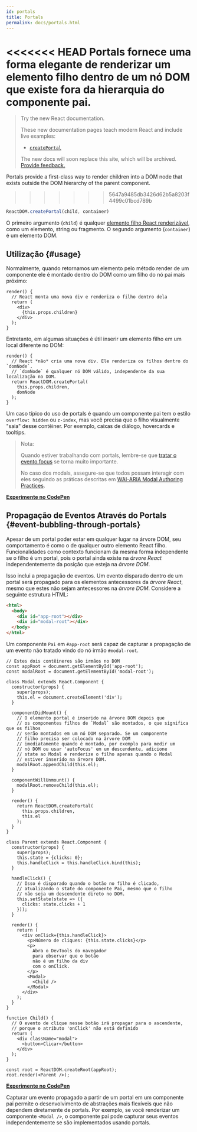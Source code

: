 ```yaml
---
id: portals
title: Portals
permalink: docs/portals.html
---
```


<<<<<<< HEAD
Portals fornece uma forma elegante de renderizar um elemento filho dentro de um nó DOM que existe fora da hierarquia do componente pai.
=======
> Try the new React documentation.
> 
> These new documentation pages teach modern React and include live examples:
>
> - [`createPortal`](https://beta.reactjs.org/reference/react-dom/createPortal)
>
> The new docs will soon replace this site, which will be archived. [Provide feedback.](https://github.com/reactjs/reactjs.org/issues/3308)

Portals provide a first-class way to render children into a DOM node that exists outside the DOM hierarchy of the parent component.
>>>>>>> 5647a9485db3426d62b5a8203f4499c01bcd789b

```js
ReactDOM.createPortal(child, container)
```

O primeiro argumento (`child`) é qualquer [elemento filho React renderizável](/docs/react-component.html#render), como um elemento, string ou fragmento. O segundo argumento (`container`) é um elemento DOM.

## Utilização {#usage}

Normalmente, quando retornamos um elemento pelo método render de um componente ele é montado dentro do DOM como um filho do nó pai mais próximo:

```js{4,6}
render() {
  // React monta uma nova div e renderiza o filho dentro dela
  return (
    <div>
      {this.props.children}
    </div>
  );
}
```

Entretanto, em algumas situações é útil inserir um elemento filho em um local diferente no DOM:

```js{6}
render() {
  // React *não* cria uma nova div. Ele renderiza os filhos dentro do `domNode`.
  // `domNode` é qualquer nó DOM válido, independente da sua localização no DOM.
  return ReactDOM.createPortal(
    this.props.children,
    domNode
  );
}
```
Um caso típico do uso de portals é quando um componente pai tem o estilo `overflow: hidden` ou `z-index`, mas você precisa que o filho visualmente "saia" desse contêiner. Por exemplo, caixas de diálogo, hovercards e tooltips.

> Nota:
>
> Quando estiver trabalhando com portals, lembre-se que [tratar o evento focus](/docs/accessibility.html#programmatically-managing-focus) se torna muito importante.
>
> No caso dos modals, assegure-se que todos possam interagir com eles seguindo as práticas descritas em [WAI-ARIA Modal Authoring Practices](https://www.w3.org/WAI/ARIA/apg/patterns/dialogmodal/).

[**Experimente no CodePen**](https://codepen.io/gaearon/pen/yzMaBd)

## Propagação de Eventos Através do Portals {#event-bubbling-through-portals}

Apesar de um portal poder estar em qualquer lugar na árvore DOM, seu comportamento é como o de qualquer outro elemento React filho. Funcionalidades como contexto funcionam da mesma forma independente se o filho é um portal, pois o portal ainda existe na *árvore React* independentemente da posição que esteja na *árvore DOM*.

Isso inclui a propagação de eventos. Um evento disparado dentro de um portal será propagado para os elementos antecessores da *árvore React*, mesmo que estes não sejam antecessores na *árvore DOM*.
Considere a seguinte estrutura HTML:

```html
<html>
  <body>
    <div id="app-root"></div>
    <div id="modal-root"></div>
  </body>
</html>
```

Um componente `Pai` em `#app-root` será capaz de capturar a propagação de um evento não tratado vindo do nó irmão `#modal-root`.

```js{28-31,42-49,53,61-63,70-71,74}
// Estes dois contêineres são irmãos no DOM
const appRoot = document.getElementById('app-root');
const modalRoot = document.getElementById('modal-root');

class Modal extends React.Component {
  constructor(props) {
    super(props);
    this.el = document.createElement('div');
  }

  componentDidMount() {
    // O elemento portal é inserido na árvore DOM depois que
    // os componentes filhos de `Modal` são montados, o que significa que os filhos
    // serão montados em um nó DOM separado. Se um componente
    // filho precisa ser colocado na árvore DOM
    // imediatamente quando é montado, por exemplo para medir um
    // nó DOM ou usar 'autoFocus' em um descendente, adicione
    // state ao Modal e renderize o filho apenas quando o Modal
    // estiver inserido na árvore DOM.
    modalRoot.appendChild(this.el);
  }

  componentWillUnmount() {
    modalRoot.removeChild(this.el);
  }

  render() {
    return ReactDOM.createPortal(
      this.props.children,
      this.el
    );
  }
}

class Parent extends React.Component {
  constructor(props) {
    super(props);
    this.state = {clicks: 0};
    this.handleClick = this.handleClick.bind(this);
  }

  handleClick() {
    // Isso é disparado quando o botão no filho é clicado,
    // atualizando o state do componente Pai, mesmo que o filho
    // não seja um descendente direto no DOM.
    this.setState(state => ({
      clicks: state.clicks + 1
    }));
  }

  render() {
    return (
      <div onClick={this.handleClick}>
        <p>Número de cliques: {this.state.clicks}</p>
        <p>
          Abra o DevTools do navegador
          para observar que o botão
          não é um filho da div
          com o onClick.
        </p>
        <Modal>
          <Child />
        </Modal>
      </div>
    );
  }
}

function Child() {
  // O evento de clique nesse botão irá propagar para o ascendente,
  // porque o atributo 'onClick' não está definido
  return (
    <div className="modal">
      <button>Clicar</button>
    </div>
  );
}

const root = ReactDOM.createRoot(appRoot);
root.render(<Parent />);
```

[**Experimente no CodePen**](https://codepen.io/gaearon/pen/jGBWpE)

Capturar um evento propagado a partir de um portal em um componente pai permite o desenvolvimento de abstrações mais flexíveis que não dependem diretamente de portals. Por exemplo, se você renderizar um componente `<Modal />`, o componente pai pode capturar seus eventos independentemente se são implementados usando portals.
